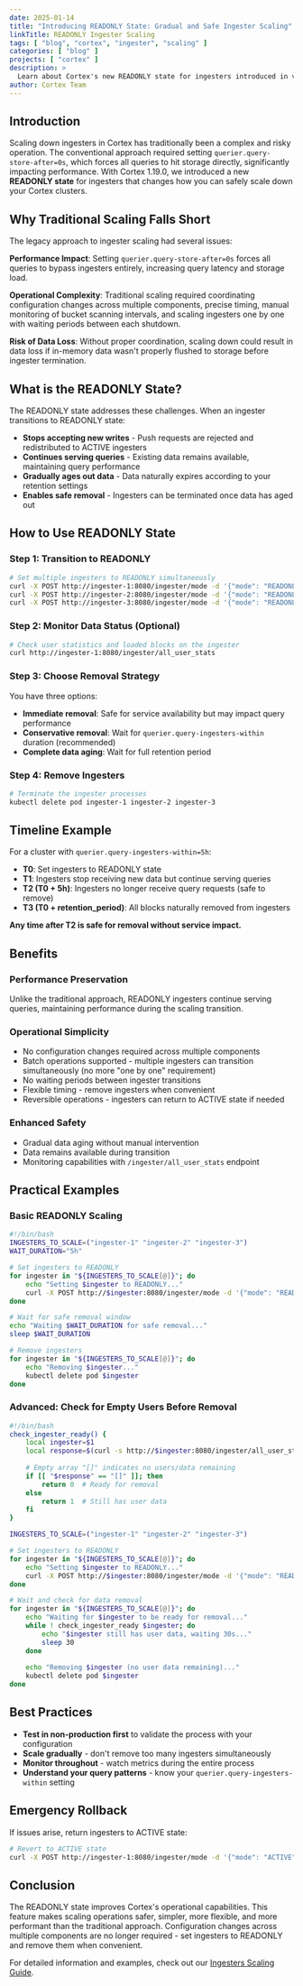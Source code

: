 ```yaml
---
date: 2025-01-14
title: "Introducing READONLY State: Gradual and Safe Ingester Scaling"
linkTitle: READONLY Ingester Scaling
tags: [ "blog", "cortex", "ingester", "scaling" ]
categories: [ "blog" ]
projects: [ "cortex" ]
description: >
  Learn about Cortex's new READONLY state for ingesters introduced in version 1.19.0 that enables gradual, safe scaling down operations without data loss or performance impact.
author: Cortex Team
---
```


## Introduction

Scaling down ingesters in Cortex has traditionally been a complex and risky operation. The conventional approach required setting `querier.query-store-after=0s`, which forces all queries to hit storage directly, significantly impacting performance. With Cortex 1.19.0, we introduced a new **READONLY state** for ingesters that changes how you can safely scale down your Cortex clusters.

## Why Traditional Scaling Falls Short

The legacy approach to ingester scaling had several issues:

**Performance Impact**: Setting `querier.query-store-after=0s` forces all queries to bypass ingesters entirely, increasing query latency and storage load.

**Operational Complexity**: Traditional scaling required coordinating configuration changes across multiple components, precise timing, manual monitoring of bucket scanning intervals, and scaling ingesters one by one with waiting periods between each shutdown.

**Risk of Data Loss**: Without proper coordination, scaling down could result in data loss if in-memory data wasn't properly flushed to storage before ingester termination.

## What is the READONLY State?

The READONLY state addresses these challenges. When an ingester transitions to READONLY state:

- **Stops accepting new writes** - Push requests are rejected and redistributed to ACTIVE ingesters
- **Continues serving queries** - Existing data remains available, maintaining query performance  
- **Gradually ages out data** - Data naturally expires according to your retention settings
- **Enables safe removal** - Ingesters can be terminated once data has aged out

## How to Use READONLY State

### Step 1: Transition to READONLY

```bash
# Set multiple ingesters to READONLY simultaneously
curl -X POST http://ingester-1:8080/ingester/mode -d '{"mode": "READONLY"}'
curl -X POST http://ingester-2:8080/ingester/mode -d '{"mode": "READONLY"}'
curl -X POST http://ingester-3:8080/ingester/mode -d '{"mode": "READONLY"}'
```

### Step 2: Monitor Data Status (Optional)

```bash
# Check user statistics and loaded blocks on the ingester
curl http://ingester-1:8080/ingester/all_user_stats
```

### Step 3: Choose Removal Strategy

You have three options:

- **Immediate removal**: Safe for service availability but may impact query performance
- **Conservative removal**: Wait for `querier.query-ingesters-within` duration (recommended)
- **Complete data aging**: Wait for full retention period

### Step 4: Remove Ingesters

```bash
# Terminate the ingester processes
kubectl delete pod ingester-1 ingester-2 ingester-3
```

## Timeline Example

For a cluster with `querier.query-ingesters-within=5h`:

- **T0**: Set ingesters to READONLY state
- **T1**: Ingesters stop receiving new data but continue serving queries
- **T2 (T0 + 5h)**: Ingesters no longer receive query requests (safe to remove)
- **T3 (T0 + retention_period)**: All blocks naturally removed from ingesters

**Any time after T2 is safe for removal without service impact.**

## Benefits

### Performance Preservation
Unlike the traditional approach, READONLY ingesters continue serving queries, maintaining performance during the scaling transition.

### Operational Simplicity
- No configuration changes required across multiple components
- Batch operations supported - multiple ingesters can transition simultaneously (no more "one by one" requirement)
- No waiting periods between ingester transitions
- Flexible timing - remove ingesters when convenient
- Reversible operations - ingesters can return to ACTIVE state if needed

### Enhanced Safety
- Gradual data aging without manual intervention
- Data remains available during transition
- Monitoring capabilities with `/ingester/all_user_stats` endpoint

## Practical Examples

### Basic READONLY Scaling

```bash
#!/bin/bash
INGESTERS_TO_SCALE=("ingester-1" "ingester-2" "ingester-3")
WAIT_DURATION="5h"

# Set ingesters to READONLY
for ingester in "${INGESTERS_TO_SCALE[@]}"; do
    echo "Setting $ingester to READONLY..."
    curl -X POST http://$ingester:8080/ingester/mode -d '{"mode": "READONLY"}'
done

# Wait for safe removal window
echo "Waiting $WAIT_DURATION for safe removal..."
sleep $WAIT_DURATION

# Remove ingesters
for ingester in "${INGESTERS_TO_SCALE[@]}"; do
    echo "Removing $ingester..."
    kubectl delete pod $ingester
done
```

### Advanced: Check for Empty Users Before Removal

```bash
#!/bin/bash
check_ingester_ready() {
    local ingester=$1
    local response=$(curl -s http://$ingester:8080/ingester/all_user_stats)
    
    # Empty array "[]" indicates no users/data remaining
    if [[ "$response" == "[]" ]]; then
        return 0  # Ready for removal
    else
        return 1  # Still has user data
    fi
}

INGESTERS_TO_SCALE=("ingester-1" "ingester-2" "ingester-3")

# Set ingesters to READONLY
for ingester in "${INGESTERS_TO_SCALE[@]}"; do
    echo "Setting $ingester to READONLY..."
    curl -X POST http://$ingester:8080/ingester/mode -d '{"mode": "READONLY"}'
done

# Wait and check for data removal
for ingester in "${INGESTERS_TO_SCALE[@]}"; do
    echo "Waiting for $ingester to be ready for removal..."
    while ! check_ingester_ready $ingester; do
        echo "$ingester still has user data, waiting 30s..."
        sleep 30
    done
    
    echo "Removing $ingester (no user data remaining)..."
    kubectl delete pod $ingester
done
```

## Best Practices

- **Test in non-production first** to validate the process with your configuration
- **Scale gradually** - don't remove too many ingesters simultaneously
- **Monitor throughout** - watch metrics during the entire process
- **Understand your query patterns** - know your `querier.query-ingesters-within` setting

## Emergency Rollback

If issues arise, return ingesters to ACTIVE state:

```bash
# Revert to ACTIVE state
curl -X POST http://ingester-1:8080/ingester/mode -d '{"mode": "ACTIVE"}'
```

## Conclusion

The READONLY state improves Cortex's operational capabilities. This feature makes scaling operations safer, simpler, more flexible, and more performant than the traditional approach. Configuration changes across multiple components are no longer required - set ingesters to READONLY and remove them when convenient.

For detailed information and examples, check out our [Ingesters Scaling Guide](../../docs/guides/ingesters-scaling-up-and-down/).